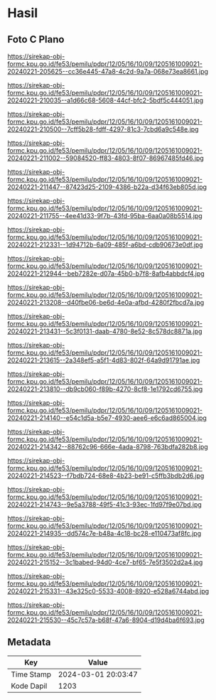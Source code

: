 # Hasil

## Foto C Plano

https://sirekap-obj-formc.kpu.go.id/fe53/pemilu/pdpr/12/05/16/10/09/1205161009021-20240221-205625--cc36e445-47a8-4c2d-9a7a-068e73ea8661.jpg

https://sirekap-obj-formc.kpu.go.id/fe53/pemilu/pdpr/12/05/16/10/09/1205161009021-20240221-210035--a1d66c68-5608-44cf-bfc2-5bdf5c444051.jpg

https://sirekap-obj-formc.kpu.go.id/fe53/pemilu/pdpr/12/05/16/10/09/1205161009021-20240221-210500--7cff5b28-fdff-4297-81c3-7cbd6a9c548e.jpg

https://sirekap-obj-formc.kpu.go.id/fe53/pemilu/pdpr/12/05/16/10/09/1205161009021-20240221-211002--59084520-ff83-4803-8f07-86967485fd46.jpg

https://sirekap-obj-formc.kpu.go.id/fe53/pemilu/pdpr/12/05/16/10/09/1205161009021-20240221-211447--87423d25-2109-4386-b22a-d34f63eb805d.jpg

https://sirekap-obj-formc.kpu.go.id/fe53/pemilu/pdpr/12/05/16/10/09/1205161009021-20240221-211755--4ee41d33-9f7b-43fd-95ba-6aa0a08b5514.jpg

https://sirekap-obj-formc.kpu.go.id/fe53/pemilu/pdpr/12/05/16/10/09/1205161009021-20240221-212331--1d94712b-6a09-485f-a6bd-cdb90673e0df.jpg

https://sirekap-obj-formc.kpu.go.id/fe53/pemilu/pdpr/12/05/16/10/09/1205161009021-20240221-212944--beb7282e-d07a-45b0-b7f8-8afb4abbdcf4.jpg

https://sirekap-obj-formc.kpu.go.id/fe53/pemilu/pdpr/12/05/16/10/09/1205161009021-20240221-213208--d40fbe06-be6d-4e0a-afbd-4280f2fbcd7a.jpg

https://sirekap-obj-formc.kpu.go.id/fe53/pemilu/pdpr/12/05/16/10/09/1205161009021-20240221-213431--5c3f0131-daab-4780-8e52-8c578dc8871a.jpg

https://sirekap-obj-formc.kpu.go.id/fe53/pemilu/pdpr/12/05/16/10/09/1205161009021-20240221-213615--2a348ef5-a5f1-4d83-802f-64a9d91791ae.jpg

https://sirekap-obj-formc.kpu.go.id/fe53/pemilu/pdpr/12/05/16/10/09/1205161009021-20240221-213810--db9cb060-f89b-4270-8cf8-1e1792cd6755.jpg

https://sirekap-obj-formc.kpu.go.id/fe53/pemilu/pdpr/12/05/16/10/09/1205161009021-20240221-214140--e54c1d5a-b5e7-4930-aee6-e6c6ad865004.jpg

https://sirekap-obj-formc.kpu.go.id/fe53/pemilu/pdpr/12/05/16/10/09/1205161009021-20240221-214342--88762c96-666e-4ada-8798-763bdfa282b8.jpg

https://sirekap-obj-formc.kpu.go.id/fe53/pemilu/pdpr/12/05/16/10/09/1205161009021-20240221-214523--f7bdb724-68e8-4b23-be91-c5ffb3bdb2d6.jpg

https://sirekap-obj-formc.kpu.go.id/fe53/pemilu/pdpr/12/05/16/10/09/1205161009021-20240221-214743--9e5a3788-49f5-41c3-93ec-1fd97f9e07bd.jpg

https://sirekap-obj-formc.kpu.go.id/fe53/pemilu/pdpr/12/05/16/10/09/1205161009021-20240221-214935--dd574c7e-b48a-4c18-bc28-e110473af8fc.jpg

https://sirekap-obj-formc.kpu.go.id/fe53/pemilu/pdpr/12/05/16/10/09/1205161009021-20240221-215152--3c1babed-94d0-4ce7-bf65-7e5f3502d2a4.jpg

https://sirekap-obj-formc.kpu.go.id/fe53/pemilu/pdpr/12/05/16/10/09/1205161009021-20240221-215331--43e325c0-5533-4008-8920-e528a6744abd.jpg

https://sirekap-obj-formc.kpu.go.id/fe53/pemilu/pdpr/12/05/16/10/09/1205161009021-20240221-215530--45c7c57a-b68f-47a6-8904-d19d4ba6f693.jpg


## Metadata

| Key        | Value               |
| ---------- | ------------------- |
| Time Stamp | 2024-03-01 20:03:47 |
| Kode Dapil | 1203                |



